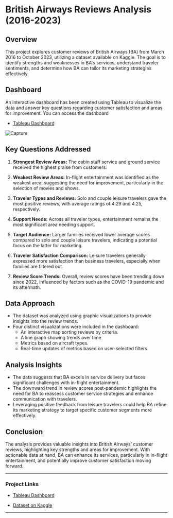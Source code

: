 # British Airways Reviews Analysis (2016-2023)

## Overview
This project explores customer reviews of British Airways (BA) from March 2016 to October 2023, utilizing a dataset available on Kaggle. The goal is to identify strengths and weaknesses in BA's services, understand traveler sentiments, and determine how BA can tailor its marketing strategies effectively.

## Dashboard
An interactive dashboard has been created using Tableau to visualize the data and answer key questions regarding customer satisfaction and areas for improvement. You can access the dashboard 
- [Tableau Dashboard](https://public.tableau.com/views/BritishAirwaysReviews_17266989406180/Dashboard1)

![Capture](https://github.com/user-attachments/assets/f1f07b88-41d2-4a47-b39d-2adbfeaf3aaf)

## Key Questions Addressed
1. **Strongest Review Areas:** The cabin staff service and ground service received the highest praise from customers.
  
2. **Weakest Review Areas:** In-flight entertainment was identified as the weakest area, suggesting the need for improvement, particularly in the selection of movies and shows.

3. **Traveler Types and Reviews:** Solo and couple leisure travelers gave the most positive reviews, with average ratings of 4.29 and 4.25, respectively.

4. **Support Needs:** Across all traveler types, entertainment remains the most significant area needing support.

5. **Target Audience:** Larger families received lower average scores compared to solo and couple leisure travelers, indicating a potential focus on the latter for marketing.

6. **Traveler Satisfaction Comparison:** Leisure travelers generally expressed more satisfaction than business travelers, especially when families are filtered out.

7. **Review Score Trends:** Overall, review scores have been trending down since 2022, influenced by factors such as the COVID-19 pandemic and its aftermath.

## Data Approach
- The dataset was analyzed using graphic visualizations to provide insights into the review trends.
- Four distinct visualizations were included in the dashboard:
  - An interactive map sorting reviews by criteria.
  - A line graph showing trends over time.
  - Metrics based on aircraft types.
  - Real-time updates of metrics based on user-selected filters.

## Analysis Insights
- The data suggests that BA excels in service delivery but faces significant challenges with in-flight entertainment.
- The downward trend in review scores post-pandemic highlights the need for BA to reassess customer service strategies and enhance communication with travelers.
- Leveraging positive feedback from leisure travelers could help BA refine its marketing strategy to target specific customer segments more effectively.

## Conclusion
The analysis provides valuable insights into British Airways’ customer reviews, highlighting key strengths and areas for improvement. With actionable data at hand, BA can enhance its services, particularly in in-flight entertainment, and potentially improve customer satisfaction moving forward.

---

### Project Links
- [Tableau Dashboard](https://public.tableau.com/views/BritishAirwaysReviews_17266989406180/Dashboard1)

- [Dataset on Kaggle](https://www.kaggle.com/datasets/vinesposito/britishairwaysreviews)

---

